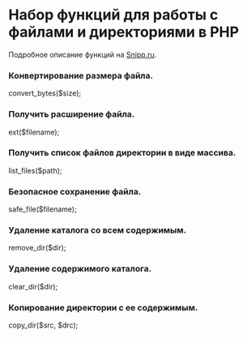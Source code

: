 # Набор функций для работы с файлами и директориями в PHP
Подробное описание функций на [Snipp.ru](http://snipp.ru/view/1).

### Конвертирование размера файла.
convert_bytes($size);

### Получить расширение файла.
ext($filename);

### Получить список файлов директории в виде массива.
list_files($path);

### Безопасное сохранение файла.
safe_file($filename);

### Удаление каталога со всем содержимым.
remove_dir($dir);

### Удаление содержимого каталога.
clear_dir($dir);

### Копирование директории с ее содержимым.
copy_dir($src, $drc);
